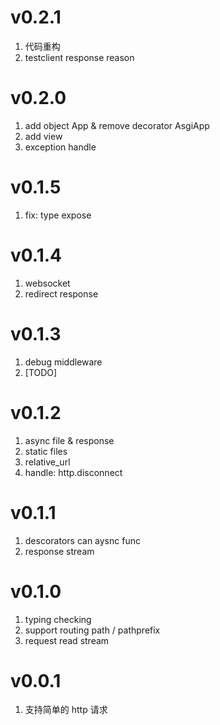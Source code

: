 # v0.2.1
1. 代码重构
2. testclient response reason
# v0.2.0
1. add object App & remove decorator AsgiApp
2. add view
3. exception handle

# v0.1.5
1. fix: type expose

# v0.1.4
1. websocket
2. redirect response

# v0.1.3
1. debug middleware
2. [TODO]

# v0.1.2
1. async file & response
2. static files
3. relative_url
4. handle: http.disconnect

# v0.1.1
1. descorators can aysnc func
2. response stream


# v0.1.0
1. typing checking
2. support routing path / pathprefix
3. request read stream

# v0.0.1
1. 支持简单的 http 请求